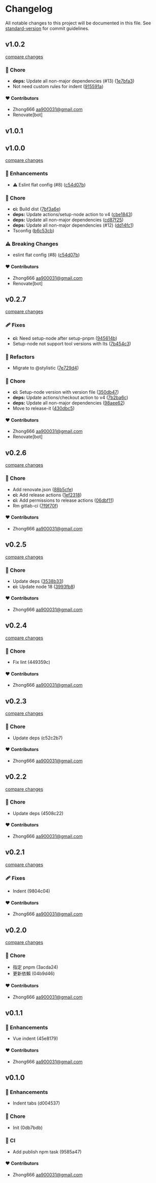 # Changelog

All notable changes to this project will be documented in this file. See [standard-version](https://github.com/conventional-changelog/standard-version) for commit guidelines.


## v1.0.2

[compare changes](https://github.com/aa900031/eslint-config/compare/v1.0.1...v1.0.2)

### 🏡 Chore

-  **deps:** Update all non-major dependencies (#13) ([1e7bfa3](https://github.com/aa900031/eslint-config/commit/1e7bfa35a44d3dfb9ec13bdf4fe2393b05c4a4d1))
-  Not need custom rules for indent ([915591a](https://github.com/aa900031/eslint-config/commit/915591a5d65fde89b9ae5f18988267c9a230a65c))



#### ❤️ Contributors

- Zhong666 <aa900031@gmail.com>
- Renovate[bot]

## v1.0.1


## v1.0.0

[compare changes](https://github.com/aa900031/eslint-config/compare/v0.2.7...v1.0.0)

### 🚀 Enhancements

-  ⚠️ Eslint flat config (#8) ([c54d07b](https://github.com/aa900031/eslint-config/commit/c54d07bb62f8ba26bf48035fae8472843477e805))

### 🏡 Chore

-  **ci:** Build dist ([7bf3a6e](https://github.com/aa900031/eslint-config/commit/7bf3a6e437ce96a497ff2ceecadfa692c04849d4))
-  **deps:** Update actions/setup-node action to v4 ([cbe1843](https://github.com/aa900031/eslint-config/commit/cbe1843e94952c6324b163b661bd1e96bb0b8c9d))
-  **deps:** Update all non-major dependencies ([cd87f25](https://github.com/aa900031/eslint-config/commit/cd87f25644251b943db673290e74a1d527bdd5de))
-  **deps:** Update all non-major dependencies (#12) ([dd14fc1](https://github.com/aa900031/eslint-config/commit/dd14fc1063e639ae4bbd4b54fe80b44a4f1e825b))
-  Tsconfig ([b6c53cb](https://github.com/aa900031/eslint-config/commit/b6c53cb05bfccd064ef4ea182840062399b34559))


### ⚠️ Breaking Changes

-  eslint flat config (#8) ([c54d07b](https://github.com/aa900031/eslint-config/commit/c54d07bb62f8ba26bf48035fae8472843477e805))

#### ❤️ Contributors

- Zhong666 <aa900031@gmail.com>
- Renovate[bot]

## v0.2.7

[compare changes](https://github.com/aa900031/eslint-config/compare/v0.2.6...v0.2.7)

### 🩹 Fixes

-  **ci:** Need setup-node after setup-pnpm ([945614b](https://github.com/aa900031/eslint-config/commit/945614b7a16245c4a4ef657e92f6aa068bcfe8a8))
-  Setup-node not support tool versions with lts ([7b454c3](https://github.com/aa900031/eslint-config/commit/7b454c34b28411cd76784ccae1d90f2df797db07))

### 💅 Refactors

-  Migrate to @stylistic ([7e729d4](https://github.com/aa900031/eslint-config/commit/7e729d4a5790bc78b802c36d0c02f1fc3ed95e5c))

### 🏡 Chore

-  **ci:** Setup-node version with version file ([350db47](https://github.com/aa900031/eslint-config/commit/350db4798d5c6b41565cab6ba90145e384041523))
-  **deps:** Update actions/checkout action to v4 ([7b2ba6c](https://github.com/aa900031/eslint-config/commit/7b2ba6c45f5b61517eda8eaf88e9cf5f667586c3))
-  **deps:** Update all non-major dependencies ([98aee62](https://github.com/aa900031/eslint-config/commit/98aee62e5aa3b7bb60a96216d1ff69a8b3d91c15))
-  Move to release-it ([430dbc5](https://github.com/aa900031/eslint-config/commit/430dbc5582555ac9eda8ec226f00a47df25221c8))



#### ❤️ Contributors

- Zhong666 <aa900031@gmail.com>
- Renovate[bot]

## v0.2.6

[compare changes](https://github.com/aa900031/eslint-config/compare/v0.2.5...v0.2.6)

### 🏡 Chore

- Add renovate.json ([88b5cfe](https://github.com/aa900031/eslint-config/commit/88b5cfe))
- **ci:** Add release actions ([1ef2318](https://github.com/aa900031/eslint-config/commit/1ef2318))
- **ci:** Add permissions to release actions ([06dbf11](https://github.com/aa900031/eslint-config/commit/06dbf11))
- Rm gitlab-ci ([7f9f70f](https://github.com/aa900031/eslint-config/commit/7f9f70f))

#### ❤️ Contributors

- Zhong666 <aa900031@gmail.com>

## v0.2.5

[compare changes](https://gitlab.com/aa900031/eslint-config/compare/v0.2.4...v0.2.5)

### 🏡 Chore

- Update deps ([3538b33](https://gitlab.com/aa900031/eslint-config/commit/3538b33))
- **ci:** Update node 18 ([3993fb8](https://gitlab.com/aa900031/eslint-config/commit/3993fb8))

#### ❤️ Contributors

- Zhong666 <aa900031@gmail.com>

## v0.2.4

[compare changes](https://github.com/aa900031/eslint-config/compare/v0.2.3...v0.2.4)

### 🏡 Chore

- Fix lint (449359c)

#### ❤️ Contributors

- Zhong666 <aa900031@gmail.com>

## v0.2.3

[compare changes](https://github.com/aa900031/eslint-config/compare/v0.2.2...v0.2.3)


### 🏡 Chore

  - Update deps (c52c2b7)

#### ❤️ Contributors

- Zhong666 <aa900031@gmail.com>

## v0.2.2

[compare changes](https://github.com/aa900031/eslint-config/compare/v0.2.1...v0.2.2)


### 🏡 Chore

  - Update deps (4508c22)

#### ❤️ Contributors

- Zhong666 <aa900031@gmail.com>

## v0.2.1

[compare changes](https://github.com/aa900031/eslint-config/compare/v0.2.0...v0.2.1)


### 🩹 Fixes

  - Indent (9804c04)

#### ❤️ Contributors

- Zhong666 <aa900031@gmail.com>

## v0.2.0

[compare changes](https://github.com/aa900031/eslint-config/compare/v0.1.1...v0.2.0)


### 🏡 Chore

  - 指定 pnpm (3acda24)
  - 更新依賴 (04b9d46)

#### ❤️ Contributors

- Zhong666 <aa900031@gmail.com>

## v0.1.1


### 🚀 Enhancements

  - Vue indent (45e8179)

#### ❤️ Contributors

- Zhong666 <aa900031@gmail.com>

## v0.1.0


### 🚀 Enhancements

  - Indent tabs (d004537)

### 🏡 Chore

  - Init (0db7bdb)

### 🤖 CI

  - Add publish npm task (9585a47)

#### ❤️ Contributors

- Zhong666 <aa900031@gmail.com>